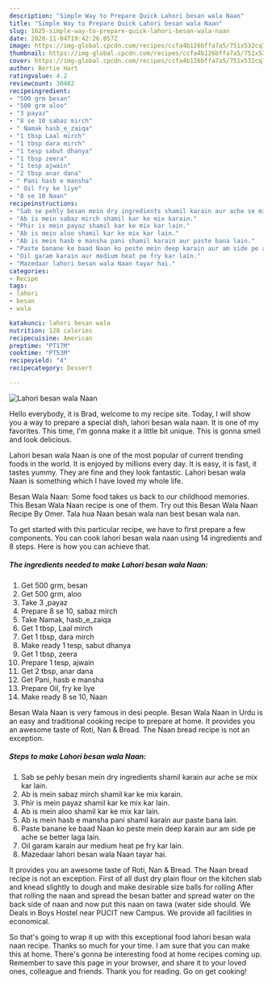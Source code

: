 ```yaml
---
description: "Simple Way to Prepare Quick Lahori besan wala Naan"
title: "Simple Way to Prepare Quick Lahori besan wala Naan"
slug: 1625-simple-way-to-prepare-quick-lahori-besan-wala-naan
date: 2020-11-04T19:42:26.057Z
image: https://img-global.cpcdn.com/recipes/ccfa4b126bffa7a5/751x532cq70/lahori-besan-wala-naan-recipe-main-photo.jpg
thumbnail: https://img-global.cpcdn.com/recipes/ccfa4b126bffa7a5/751x532cq70/lahori-besan-wala-naan-recipe-main-photo.jpg
cover: https://img-global.cpcdn.com/recipes/ccfa4b126bffa7a5/751x532cq70/lahori-besan-wala-naan-recipe-main-photo.jpg
author: Bertie Hart
ratingvalue: 4.2
reviewcount: 30402
recipeingredient:
- "500 grm besan"
- "500 grm aloo"
- "3 payaz"
- "8 se 10 sabaz mirch"
- " Namak hasb_e_zaiqa"
- "1 tbsp Laal mirch"
- "1 tbsp dara mirch"
- "1 tesp sabut dhanya"
- "1 tbsp zeera"
- "1 tesp ajwain"
- "2 tbsp anar dana"
- " Pani hasb e mansha"
- " Oil fry ke liye"
- "8 se 10 Naan"
recipeinstructions:
- "Sab se pehly besan mein dry ingredients shamil karain aur ache se mix kar lain."
- "Ab is mein sabaz mirch shamil kar ke mix karain."
- "Phir is mein payaz shamil kar ke mix kar lain."
- "Ab is mein aloo shamil kar ke mix kar lain."
- "Ab is mein hasb e mansha pani shamil karain aur paste bana lain."
- "Paste banane ke baad Naan ko peste mein deep karain aur am side pe ache se better laga lain."
- "Oil garam karain aur medium heat pe fry kar lain."
- "Mazedaar lahori besan wala Naan tayar hai."
categories:
- Recipe
tags:
- lahori
- besan
- wala

katakunci: lahori besan wala 
nutrition: 128 calories
recipecuisine: American
preptime: "PT17M"
cooktime: "PT53M"
recipeyield: "4"
recipecategory: Dessert

---
```



![Lahori besan wala Naan](https://img-global.cpcdn.com/recipes/ccfa4b126bffa7a5/751x532cq70/lahori-besan-wala-naan-recipe-main-photo.jpg)

Hello everybody, it is Brad, welcome to my recipe site. Today, I will show you a way to prepare a special dish, lahori besan wala naan. It is one of my favorites. This time, I'm gonna make it a little bit unique. This is gonna smell and look delicious.

Lahori besan wala Naan is one of the most popular of current trending foods in the world. It is enjoyed by millions every day. It is easy, it is fast, it tastes yummy. They are fine and they look fantastic. Lahori besan wala Naan is something which I have loved my whole life.

Besan Wala Naan: Some food takes us back to our childhood memories. This Besan Wala Naan recipe is one of them. Try out this Besan Wala Naan Recipe By Omer. Tala hua Naan besan wala nan best besan wala nan.


To get started with this particular recipe, we have to first prepare a few components. You can cook lahori besan wala naan using 14 ingredients and 8 steps. Here is how you can achieve that.

<!--inarticleads1-->

##### The ingredients needed to make Lahori besan wala Naan:

1. Get 500 grm, besan
1. Get 500 grm, aloo
1. Take 3 ,payaz
1. Prepare 8 se 10, sabaz mirch
1. Take  Namak, hasb_e_zaiqa
1. Get 1 tbsp, Laal mirch
1. Get 1 tbsp, dara mirch
1. Make ready 1 tesp, sabut dhanya
1. Get 1 tbsp, zeera
1. Prepare 1 tesp, ajwain
1. Get 2 tbsp, anar dana
1. Get  Pani, hasb e mansha
1. Prepare  Oil, fry ke liye
1. Make ready 8 se 10, Naan


Besan Wala Naan is very famous in desi people. Besan Wala Naan in Urdu is an easy and traditional cooking recipe to prepare at home. It provides you an awesome taste of Roti, Nan &amp; Bread. The Naan bread recipe is not an exception. 

<!--inarticleads2-->

##### Steps to make Lahori besan wala Naan:

1. Sab se pehly besan mein dry ingredients shamil karain aur ache se mix kar lain.
1. Ab is mein sabaz mirch shamil kar ke mix karain.
1. Phir is mein payaz shamil kar ke mix kar lain.
1. Ab is mein aloo shamil kar ke mix kar lain.
1. Ab is mein hasb e mansha pani shamil karain aur paste bana lain.
1. Paste banane ke baad Naan ko peste mein deep karain aur am side pe ache se better laga lain.
1. Oil garam karain aur medium heat pe fry kar lain.
1. Mazedaar lahori besan wala Naan tayar hai.


It provides you an awesome taste of Roti, Nan &amp; Bread. The Naan bread recipe is not an exception. First of all dust dry plain flour on the kitchen slab and knead slightly to dough and make desirable size balls for rolling After that rolling the naan and spread the besan batter and spread water on the back side of naan and now put this naan on tawa (water side should. We Deals in Boys Hostel near PUCIT new Campus. We provide all facilities in economical. 

So that's going to wrap it up with this exceptional food lahori besan wala naan recipe. Thanks so much for your time. I am sure that you can make this at home. There's gonna be interesting food at home recipes coming up. Remember to save this page in your browser, and share it to your loved ones, colleague and friends. Thank you for reading. Go on get cooking!
